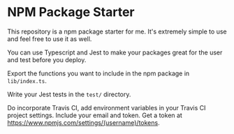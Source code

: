 # NPM Package Starter

This repository is a npm package starter for me. It's extremely simple to use and feel free to use it as well.

You can use Typescript and Jest to make your packages great for the user and test before you deploy.

Export the functions you want to include in the npm package in ```lib/index.ts```.

Write your Jest tests in the ```test/``` directory.

Do incorporate Travis CI, add environment variables in your Travis CI project settings. Include your email and token. Get a token at https://www.npmjs.com/settings/(username)/tokens.